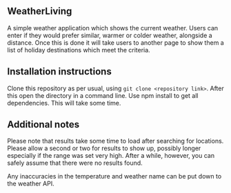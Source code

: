 ## WeatherLiving

A simple weather application which shows the current weather. Users can enter if they would prefer similar, warmer or colder weather, alongside a distance. Once this is done it will take users to another page to show them a list of holiday destinations which meet the criteria.

## Installation instructions

Clone this repository as per usual, using `git clone <repository link>`. After this open the directory in a command line. Use npm install to get all dependencies. This will take some time.

## Additional notes

Please note that results take some time to load after searching for locations. Please allow a second or two for results to show up, possibly longer especially if the range was set very high. After a while, however, you can safely assume that there were no results found.

Any inaccuracies in the temperature and weather name can be put down to the weather API.
